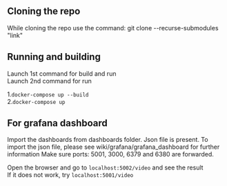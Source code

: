## Cloning the repo

While cloning the repo use the command:
git clone --recurse-submodules "link"

## Running  and building

Launch 1st command for build and run  
Launch 2nd command for run  

1.`docker-compose up --build`  
2.`docker-compose up`  

## For grafana dashboard

Import the dashboards from dashboards folder. Json file is present. 
To import the json file, please see wiki/grafana/grafana_dashboard for further information
Make sure ports: 5001, 3000, 6379 and 6380 are forwarded.

Open the browser and go to `localhost:5002/video` and see the result  
If it does not work, try `localhost:5001/video`
